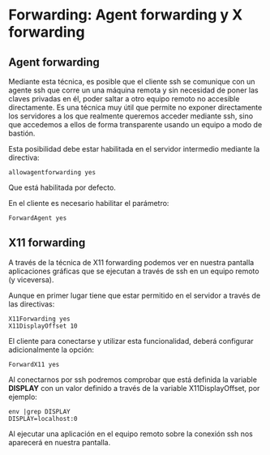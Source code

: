 # Forwarding: Agent forwarding y X forwarding

## Agent forwarding

Mediante esta técnica, es posible que el cliente ssh se comunique con
un agente ssh que corre un una máquina remota y sin necesidad de poner
las claves privadas en él, poder saltar a otro equipo remoto no
accesible directamente. Es una técnica muy útil que permite no exponer
directamente los servidores a los que realmente queremos acceder
mediante ssh, sino que accedemos a ellos de forma transparente usando
un equipo a modo de bastión.

Esta posibilidad debe estar habilitada en el servidor intermedio
mediante la directiva:

```
allowagentforwarding yes
```

Que está habilitada por defecto.

En el cliente es necesario habilitar el parámetro:

```
ForwardAgent yes
```

## X11 forwarding

A través de la técnica de X11 forwarding podemos ver en nuestra
pantalla aplicaciones gráficas que se ejecutan a través de ssh en un
equipo remoto (y viceversa).

Aunque en primer lugar tiene que estar permitido en el servidor a
través de las directivas:

```
X11Forwarding yes
X11DisplayOffset 10
```

El cliente para conectarse y utilizar esta funcionalidad, deberá
configurar adicionalmente la opción:

```
ForwardX11 yes
```

Al conectarnos por ssh podremos comprobar que está definida la
variable **DISPLAY** con un valor definido a través de la variable
X11DisplayOffset, por ejemplo:

```
env |grep DISPLAY
DISPLAY=localhost:0
```

Al ejecutar una aplicación en el equipo remoto sobre la conexión ssh
nos aparecerá en nuestra pantalla.
